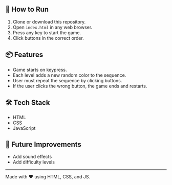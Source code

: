 
## 🚀 How to Run

1. Clone or download this repository.
2. Open `index.html` in any web browser.
3. Press any key to start the game.
4. Click buttons in the correct order.

## 📦 Features

- Game starts on keypress.
- Each level adds a new random color to the sequence.
- User must repeat the sequence by clicking buttons.
- If the user clicks the wrong button, the game ends and restarts.

## 🛠️ Tech Stack

- HTML
- CSS
- JavaScript

## 🎯 Future Improvements

- Add sound effects
- Add difficulty levels

---

Made with ❤️ using HTML, CSS, and JS.
